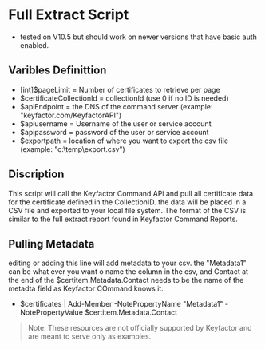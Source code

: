 # Full Extract Script
- tested on V10.5 but should work on newer versions that have basic auth enabled.
## Varibles Definittion
- [int]$pageLimit = Number of certificates to retrieve per page
- $certificateCollectionId = collectionId (use 0 if no ID is needed)
- $apiEndpoint = the DNS of the command server (example: "keyfactor.com/KeyfactorAPI")
- $apiusername = Username of the user or service account
- $apipassword = password of the user or service account
- $exportpath = location of where you want to export the csv file (example: "c:\temp\export.csv")

## Discription
This script will call the Keyfactor Command APi and pull all certificate data for the certificate defined in the CollectionID.  the data will be placed in a CSV file and exported to your local file system.  The format of the CSV is similar to the full extract report found in Keyfactor Command Reports.

## Pulling Metadata
editing or adding this line will add metadata to your csv.  the "Metadata1" can be what ever you want o name the column in the csv, and Contact at the end of the $certitem.Metadata.Contact needs to be the name of the metadta field as Keyfactor COmmand knows it.
- $certificates | Add-Member -NotePropertyName "Metadata1" -NotePropertyValue $certitem.Metadata.Contact

> Note: These resources are not officially supported by Keyfactor and are meant to serve only as examples. 